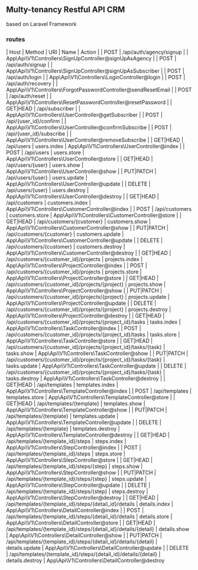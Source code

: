 ## Multy-tenancy Restful API CRM 
based on Laravel Framework

### routes
| Host | Method    | URI                                                             | Name              | Action
|      | POST      | /api/auth/agency/signup                                         |                   | App\Api\V1\Controllers\SignUpController@signUpAsAgency
|      | POST      | /api/auth/signup                                                |                   | App\Api\V1\Controllers\SignUpController@signUpAsSubscriber
|      | POST      | /api/auth/login                                                 |                   | App\Api\V1\Controllers\LoginController@login
|      | POST      | /api/auth/recovery                                              |                   | App\Api\V1\Controllers\ForgotPasswordController@sendResetEmail
|      | POST      | /api/auth/reset                                                 |                   | App\Api\V1\Controllers\ResetPasswordController@resetPassword
|      | GET|HEAD  | /api/subscriber                                                 |                   | App\Api\V1\Controllers\UserController@getSubscriber
|      | POST      | /api/{user_id}/confirm                                          |                   | App\Api\V1\Controllers\UserController@confirmSubscribe
|      | POST      | /api/{user_id}/subscribe                                        |                   | App\Api\V1\Controllers\UserController@removeSubscribe
|      | GET|HEAD  | /api/users                                                      | users.index       | App\Api\V1\Controllers\UserController@index
|      | POST      | /api/users                                                      | users.store       | App\Api\V1\Controllers\UserController@store
|      | GET|HEAD  | /api/users/{user}                                               | users.show        | App\Api\V1\Controllers\UserController@show
|      | PUT|PATCH | /api/users/{user}                                               | users.update      | App\Api\V1\Controllers\UserController@update
|      | DELETE    | /api/users/{user}                                               | users.destroy     | App\Api\V1\Controllers\UserController@destroy
|      | GET|HEAD  | /api/customers                                                  | customers.index   | App\Api\V1\Controllers\CustomerController@index
|      | POST      | /api/customers                                                  | customers.store   | App\Api\V1\Controllers\CustomerController@store
|      | GET|HEAD  | /api/customers/{customer}                                       | customers.show    | App\Api\V1\Controllers\CustomerController@show
|      | PUT|PATCH | /api/customers/{customer}                                       | customers.update  | App\Api\V1\Controllers\CustomerController@update
|      | DELETE    | /api/customers/{customer}                                       | customers.destroy | App\Api\V1\Controllers\CustomerController@destroy
|      | GET|HEAD  | /api/customers/{customer_id}/projects                           | projects.index    | App\Api\V1\Controllers\ProjectController@index
|      | POST      | /api/customers/{customer_id}/projects                           | projects.store    | App\Api\V1\Controllers\ProjectController@store
|      | GET|HEAD  | /api/customers/{customer_id}/projects/{project}                 | projects.show     | App\Api\V1\Controllers\ProjectController@show
|      | PUT|PATCH | /api/customers/{customer_id}/projects/{project}                 | projects.update   | App\Api\V1\Controllers\ProjectController@update
|      | DELETE    | /api/customers/{customer_id}/projects/{project}                 | projects.destroy  | App\Api\V1\Controllers\ProjectController@destroy
|      | GET|HEAD  | /api/customers/{customer_id}/projects/{project_id}/tasks        | tasks.index       | App\Api\V1\Controllers\TaskController@index
|      | POST      | /api/customers/{customer_id}/projects/{project_id}/tasks        | tasks.store       | App\Api\V1\Controllers\TaskController@store
|      | GET|HEAD  | /api/customers/{customer_id}/projects/{project_id}/tasks/{task} | tasks.show        | App\Api\V1\Controllers\TaskController@show
|      | PUT|PATCH | /api/customers/{customer_id}/projects/{project_id}/tasks/{task} | tasks.update      | App\Api\V1\Controllers\TaskController@update
|      | DELETE    | /api/customers/{customer_id}/projects/{project_id}/tasks/{task} | tasks.destroy     | App\Api\V1\Controllers\TaskController@destroy
|      | GET|HEAD  | /api/templates                                                  | templates.index   | App\Api\V1\Controllers\TemplateController@index
|      | POST      | /api/templates                                                  | templates.store   | App\Api\V1\Controllers\TemplateController@store
|      | GET|HEAD  | /api/templates/{template}                                       | templates.show    | App\Api\V1\Controllers\TemplateController@show
|      | PUT|PATCH | /api/templates/{template}                                       | templates.update  | App\Api\V1\Controllers\TemplateController@update
|      | DELETE    | /api/templates/{template}                                       | templates.destroy | App\Api\V1\Controllers\TemplateController@destroy
|      | GET|HEAD  | /api/templates/{template_id}/steps                              | steps.index       | App\Api\V1\Controllers\StepController@index
|      | POST      | /api/templates/{template_id}/steps                              | steps.store       | App\Api\V1\Controllers\StepController@store
|      | GET|HEAD  | /api/templates/{template_id}/steps/{step}                       | steps.show        | App\Api\V1\Controllers\StepController@show
|      | PUT|PATCH | /api/templates/{template_id}/steps/{step}                       | steps.update      | App\Api\V1\Controllers\StepController@update
|      | DELETE    | /api/templates/{template_id}/steps/{step}                       | steps.destroy     | App\Api\V1\Controllers\StepController@destroy
|      | GET|HEAD  | /api/templates/{template_id}/steps/{detail_id}/details          | details.index     | App\Api\V1\Controllers\DetailController@index
|      | POST      | /api/templates/{template_id}/steps/{detail_id}/details          | details.store     | App\Api\V1\Controllers\DetailController@store
|      | GET|HEAD  | /api/templates/{template_id}/steps/{detail_id}/details/{detail} | details.show      | App\Api\V1\Controllers\DetailController@show
|      | PUT|PATCH | /api/templates/{template_id}/steps/{detail_id}/details/{detail} | details.update    | App\Api\V1\Controllers\DetailController@update
|      | DELETE    | /api/templates/{template_id}/steps/{detail_id}/details/{detail} | details.destroy   | App\Api\V1\Controllers\DetailController@destroy

